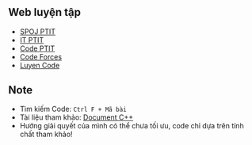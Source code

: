 #

## Web luyện tập

- [SPOJ PTIT](https://www.spoj.com/PTIT/status/)
- [IT PTIT](https://code.itptit.com/problems)
- [Code PTIT](https://code.ptit.edu.vn/student/question)
- [Code Forces](https://codeforces.com/)
- [Luyen Code](https://luyencode.net/problem)

## Note

- Tìm kiếm Code: `Ctrl F + Mã bài`
- Tài liệu tham khảo: [Document C++](https://drive.google.com/drive/folders/1HmSUWBoxB9nhNXb5Be7WTZRsowSs82hO?usp=sharing)
- Hướng giải quyết của mình có thể chưa tối ưu, code chỉ dựa trên tính chất tham khảo!

